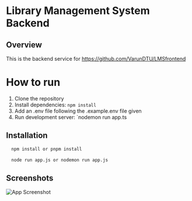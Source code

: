 # Library Management System Backend

## Overview
This is the backend service for <https://github.com/VarunDTU/LMSfrontend>



# How to run

1. Clone the repository
2. Install dependencies: `npm install`
3. Add an .env file following the .example.env file given
4. Run development server: `nodemon run app.ts


## Installation


```bash
  npm install or pnpm install
 
  node run app.js or nodemon run app.js
```
    
## Screenshots

![App Screenshot](https://i.ibb.co/YT1z5Tf/Screenshot-2024-12-03-152955.png)

